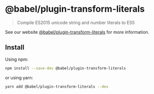 # @babel/plugin-transform-literals

> Compile ES2015 unicode string and number literals to ES5

See our website [@babel/plugin-transform-literals](https://babeljs.io/docs/babel-plugin-transform-literals) for more
information.

## Install

Using npm:

```sh
npm install --save-dev @babel/plugin-transform-literals
```

or using yarn:

```sh
yarn add @babel/plugin-transform-literals --dev
```
